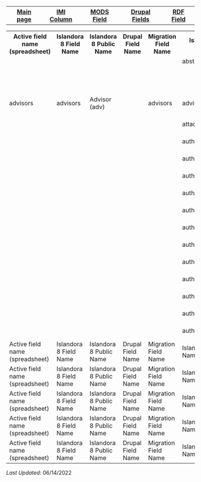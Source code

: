 <!DOCTYPE html>
<html>
<head>

</head>
<body>

<table style="width:100%">
  <tr>
    <th><a href="index.md">Main page</a></th>
	<th><a href="IMI.md">IMI Column</a></th>
    <th><a href="MODS.md">MODS Field</a></th>
	<th><a href="DrupalFields.md">Drupal Fields</a></th>
    <th><a href="RDF.md">RDF Field</a></th>
  </tr>
</table>


<table>
  <tr>
    <th>Active field name (spreadsheet)</th>
    <th>Islandora 8 Field Name</th>
	<th>Islandora 8 Public Name</th>
    <th>Drupal Field Name</th>
	<th>Migration Field Name</th>
	<th>Islandora 7 Field Name</th>
	<th>Islandora 7 Public Name</th>
	<th>BePress Name</th>
	<th>BePress Field Name</th>
	<th>RDA</th>
	<th>MARC</th>
	<th>DACS</th>
	<th>EAD</th>
	<th>MODS</th>
	<th>RDF</th>
	<th>Notes</th>
  </tr>
<tr>
    <td></td>
    <td></td>
	<td></td>
    <td></td>
	<td></td>
	<td>abstract_format</td>
	<td></td>
	<td>abstract_format</td>
	<td></td>
	<td></td>
	<td></td>
	<td></td>
	<td></td>
	<td>abstract</td>
	<td></td>
	<td>Deleted</td>
</tr>
<tr>
    <td></td>
    <td></td>
	<td></td>
    <td><td>
	<td></td>
	<td>accession_number</td>
	<td></td>
	<td>accession_number</td>
	<td>Accession Number</td>
	<td></td>
	<td></td>
	<td></td>
	<td>identifier</td>
	<td></td>
	<td>Deleted. See field_source</td>
</tr>
<tr>
    <td>advisors</td>
    <td>advisors</td>
	<td>Advisor (adv)</td>
    <td></td>
	<td>advisors</td>
	<td>advisors/td>
	<td>Advisor(s)</td>
	<td>advisor1</td>
	<td>Advisor(s)</td>
	<td>20.1</td>
	<td>700</td>
	<td>12.1</td>
	<td>controlaccess; famname; persname</td>
	<td>name--namePart</td>
	<td>local:adv</td>
</tr>
<tr>
    <td></td>
    <td></td>
	<td></td>
    <td></td>
	<td></td>
	<td>attach_additional_files</td>
	<td></td>
	<td>attach_additional_files</td>
	<td>Additional Files</td>
	<td></td>
	<td></td>
	<td></td>
	<td></td>
	<td>location--url</td>
	<td></td>
</tr>
<tr>
    <td></td>
    <td></td>
	<td></td>
    <td></td>
	<td></td>
	<td>author1_fname</td>
	<td></td>
	<td>td>
	<td></td>
	<td></td>
	<td></td>
	<td></td>
	<td></td>
	<td>name--namePart</td>
	<td></td>
</tr>
<tr>
    <td></td>
    <td></td>
	<td></td>
    <td></td>
	<td></td>
	<td>author1_lname</td>
	<td></td>
	<td>td>
	<td></td>
	<td></td>
	<td></td>
	<td></td>
	<td></td>
	<td>name--namePart</td>
	<td></td>
</tr>
<tr>
    <td></td>
    <td></td>
	<td></td>
    <td></td>
	<td></td>
	<td>author1_mname</td>
	<td></td>
	<td>td>
	<td></td>
	<td></td>
	<td></td>
	<td></td>
	<td></td>
	<td>name--namePart</td>
	<td></td>
</tr>
<tr>
    <td></td>
    <td></td>
	<td></td>
    <td></td>
	<td></td>
	<td>author1_suffix</td>
	<td></td>
	<td>td>
	<td></td>
	<td></td>
	<td></td>
	<td></td>
	<td></td>
	<td>name--namePart</td>
	<td></td>
</tr>
<tr>
    <td></td>
    <td></td>
	<td></td>
    <td></td>
	<td></td>
	<td>author2_fname</td>
	<td></td>
	<td>td>
	<td></td>
	<td></td>
	<td></td>
	<td></td>
	<td></td>
	<td>name--namePart</td>
	<td></td>
</tr>
<tr>
    <td></td>
    <td></td>
	<td></td>
    <td></td>
	<td></td>
	<td>author2_lname</td>
	<td></td>
	<td>td>
	<td></td>
	<td></td>
	<td></td>
	<td></td>
	<td></td>
	<td>name--namePart</td>
	<td></td>
</tr>
<tr>
    <td></td>
    <td></td>
	<td></td>
    <td></td>
	<td></td>
	<td>author2_mname</td>
	<td></td>
	<td>td>
	<td></td>
	<td></td>
	<td></td>
	<td></td>
	<td></td>
	<td>name--namePart</td>
	<td></td>
</tr>
<tr>
    <td></td>
    <td></td>
	<td></td>
    <td></td>
	<td></td>
	<td>author2_suffix</td>
	<td></td>
	<td>td>
	<td></td>
	<td></td>
	<td></td>
	<td></td>
	<td></td>
	<td>name--namePart</td>
	<td></td>
</tr>
<tr>
    <td></td>
    <td></td>
	<td></td>
    <td></td>
	<td></td>
	<td>author3_fname</td>
	<td></td>
	<td>td>
	<td></td>
	<td></td>
	<td></td>
	<td></td>
	<td></td>
	<td>name--namePart</td>
	<td></td>
</tr>
<tr>
    <td></td>
    <td></td>
	<td></td>
    <td></td>
	<td></td>
	<td>author3_lname</td>
	<td></td>
	<td>td>
	<td></td>
	<td></td>
	<td></td>
	<td></td>
	<td></td>
	<td>name--namePart</td>
	<td></td>
</tr>
<tr>
    <td></td>
    <td></td>
	<td></td>
    <td></td>
	<td></td>
	<td>author3_mname</td>
	<td></td>
	<td>td>
	<td></td>
	<td></td>
	<td></td>
	<td></td>
	<td></td>
	<td>name--namePart</td>
	<td></td>
</tr>
<tr>
    <td></td>
    <td></td>
	<td></td>
    <td></td>
	<td></td>
	<td>author3_suffix</td>
	<td></td>
	<td>td>
	<td></td>
	<td></td>
	<td></td>
	<td></td>
	<td></td>
	<td>name--namePart</td>
	<td></td>
</tr>
<tr>
    <td>Active field name (spreadsheet)</td>
    <td>Islandora 8 Field Name</td>
	<td>Islandora 8 Public Name</td>
    <td>Drupal Field Name</td>
	<td>Migration Field Name</td>
	<td>Islandora 7 Field Name</td>
	<td>Islandora 7 Public Name</td>
	<td>BePress Name</td>
	<td>BePress Field Name</td>
	<td>RDA</td>
	<td>MARC</td>
	<td>DACS</td>
	<td>EAD</td>
	<td>MODS</td>
	<td>RDF</td>
</tr>
<tr>
    <td>Active field name (spreadsheet)</td>
    <td>Islandora 8 Field Name</td>
	<td>Islandora 8 Public Name</td>
    <td>Drupal Field Name</td>
	<td>Migration Field Name</td>
	<td>Islandora 7 Field Name</td>
	<td>Islandora 7 Public Name</td>
	<td>BePress Name</td>
	<td>BePress Field Name</td>
	<td>RDA</td>
	<td>MARC</td>
	<td>DACS</td>
	<td>EAD</td>
	<td>MODS</td>
	<td>RDF</td>
</tr>
<tr>
    <td>Active field name (spreadsheet)</td>
    <td>Islandora 8 Field Name</td>
	<td>Islandora 8 Public Name</td>
    <td>Drupal Field Name</td>
	<td>Migration Field Name</td>
	<td>Islandora 7 Field Name</td>
	<td>Islandora 7 Public Name</td>
	<td>BePress Name</td>
	<td>BePress Field Name</td>
	<td>RDA</td>
	<td>MARC</td>
	<td>DACS</td>
	<td>EAD</td>
	<td>MODS</td>
	<td>RDF</td>
</tr>
<tr>
    <td>Active field name (spreadsheet)</td>
    <td>Islandora 8 Field Name</td>
	<td>Islandora 8 Public Name</td>
    <td>Drupal Field Name</td>
	<td>Migration Field Name</td>
	<td>Islandora 7 Field Name</td>
	<td>Islandora 7 Public Name</td>
	<td>BePress Name</td>
	<td>BePress Field Name</td>
	<td>RDA</td>
	<td>MARC</td>
	<td>DACS</td>
	<td>EAD</td>
	<td>MODS</td>
	<td>RDF</td>
</tr>
<tr>
    <td>Active field name (spreadsheet)</td>
    <td>Islandora 8 Field Name</td>
	<td>Islandora 8 Public Name</td>
    <td>Drupal Field Name</td>
	<td>Migration Field Name</td>
	<td>Islandora 7 Field Name</td>
	<td>Islandora 7 Public Name</td>
	<td>BePress Name</td>
	<td>BePress Field Name</td>
	<td>RDA</td>
	<td>MARC</td>
	<td>DACS</td>
	<td>EAD</td>
	<td>MODS</td>
	<td>RDF</td>
</tr>
</table>
<dl>
	<p><i>Last Updated: </i>06/14/2022</p>
</dl>
</body>
</html>
